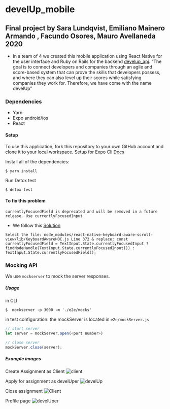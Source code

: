 # develUp_mobile
## Final project by Sara Lundqvist, Emiliano Mainero Armando , Facundo Osores, Mauro Avellaneda 2020
- In a team of 4 we created this mobile application using React Native for the user interface and Ruby on Rails for the backend [develup_api](https://github.com/Saralundkvist86/develUp_api).
“The goal is to connect developers and companies through an agile and score-based system that can prove the skills that developers possess, and where they can also level up their scores while satisfying companies they work for. 
Therefore, we have come with the name develUp”

### Dependencies
- Yarn
- Expo android/ios
- React

#### Setup
To use this application, fork this repository to your own GitHub account and clone it to your local workspace.
Setup for Expo Cli [Docs](https://docs.expo.io/get-started/installation/)

Install all of the dependencies:

``` $ yarn install ```

Run Detox test 

``` $ detox test ```

#### To fix this problem

`currentlyFocusedField is deprecated and will be removed in a future release. Use currentlyFocusedInput `

- We follow this [Solution](https://github.com/APSL/react-native-keyboard-aware-scroll-view/issues/440#issuecomment-699637083)

`Select the file: node_modules/react-native-keyboard-aware-scroll-view/lib/KeyboardAwareHOC.js Line 372 & replace: const currentlyFocusedField = TextInput.State.currentlyFocusedInput ? findNodeHandle(TextInput.State.currentlyFocusedInput()) : TextInput.State.currentlyFocusedField();`

### Mocking API

We use `mockserver` to mock the server responses.

##### Usage

in CLI

```
$  mockserver -p 3000 -m './e2e/mocks'
```

in test configuration: the mockServer is located in `e2e/mockServer.js`

```js
// start server
let server = mockServer.open(<port number>)
```

```js
// close server
mockServer.close(server);
```

##### Example images

Create Assignment as Client
![client](https://user-images.githubusercontent.com/68189237/100222480-71cf5380-2f1a-11eb-8b7d-af34e1c57be3.png)

Apply for assignment as develUper
![develUp](https://user-images.githubusercontent.com/68189237/100222479-7136bd00-2f1a-11eb-94ad-01deb1e98029.png)

Close assignment 
![Client](https://user-images.githubusercontent.com/68189237/100222481-7267ea00-2f1a-11eb-8681-da3f5c08554e.png)

Profile page
![develUper](https://user-images.githubusercontent.com/68189237/100222484-73008080-2f1a-11eb-9738-a24ede68180c.png)
